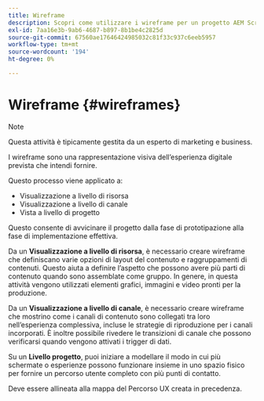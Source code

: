 ```yaml
---
title: Wireframe
description: Scopri come utilizzare i wireframe per un progetto AEM Screens.
exl-id: 7aa16e3b-9ab6-4687-b897-8b1be4c2825d
source-git-commit: 67560ae17646424985032c81f33c937c6eeb5957
workflow-type: tm+mt
source-wordcount: '194'
ht-degree: 0%

---
```


# Wireframe {#wireframes}

>[!NOTE]
>Questa attività è tipicamente gestita da un esperto di marketing e business.

I wireframe sono una rappresentazione visiva dell’esperienza digitale prevista che intendi fornire.

Questo processo viene applicato a:

* Visualizzazione a livello di risorsa
* Visualizzazione a livello di canale
* Vista a livello di progetto

Questo consente di avvicinare il progetto dalla fase di prototipazione alla fase di implementazione effettiva.

Da un **Visualizzazione a livello di risorsa**, è necessario creare wireframe che definiscano varie opzioni di layout del contenuto e raggruppamenti di contenuti. Questo aiuta a definire l’aspetto che possono avere più parti di contenuto quando sono assemblate come gruppo.
In genere, in questa attività vengono utilizzati elementi grafici, immagini e video pronti per la produzione.

Da un **Visualizzazione a livello di canale**, è necessario creare wireframe che mostrino come i canali di contenuto sono collegati tra loro nell’esperienza complessiva, incluse le strategie di riproduzione per i canali incorporati. È inoltre possibile rivedere le transizioni di canale che possono verificarsi quando vengono attivati i trigger di dati.

Su un **Livello progetto**, puoi iniziare a modellare il modo in cui più schermate o esperienze possono funzionare insieme in uno spazio fisico per fornire un percorso utente completo con più punti di contatto.

Deve essere allineata alla mappa del Percorso UX creata in precedenza.
